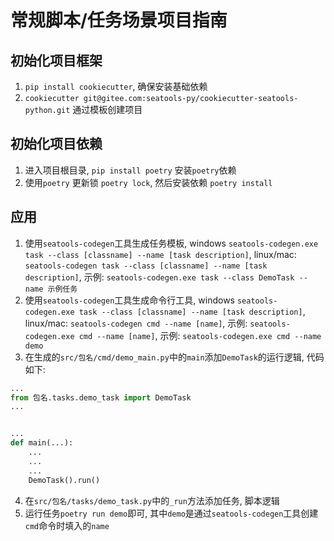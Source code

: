 # 常规脚本/任务场景项目指南

## 初始化项目框架
1. `pip install cookiecutter`, 确保安装基础依赖
2. `cookiecutter git@gitee.com:seatools-py/cookiecutter-seatools-python.git` 通过模板创建项目

## 初始化项目依赖
1. 进入项目根目录, `pip install poetry` 安装`poetry`依赖
2. 使用`poetry` 更新锁 `poetry lock`, 然后安装依赖 `poetry install`

## 应用
1. 使用`seatools-codegen`工具生成任务模板, windows `seatools-codegen.exe task --class [classname] --name [task description]`, linux/mac: `seatools-codegen task --class [classname] --name [task description]`, 示例: `seatools-codegen.exe task --class DemoTask --name 示例任务`
2. 使用`seatools-codegen`工具生成命令行工具, windows `seatools-codegen.exe task --class [classname] --name [task description]`, linux/mac: `seatools-codegen cmd --name [name]`, 示例: `seatools-codegen.exe cmd --name [name]`, 示例: `seatools-codegen.exe cmd --name demo`
3. 在生成的`src/包名/cmd/demo_main.py`中的`main`添加`DemoTask`的运行逻辑, 代码如下:
```python
...
from 包名.tasks.demo_task import DemoTask
...


...
def main(...):
    ...
    ...
    ...
    DemoTask().run()

```
4. 在`src/包名/tasks/demo_task.py`中的`_run`方法添加任务, 脚本逻辑
5. 运行任务`poetry run demo`即可, 其中`demo`是通过`seatools-codegen`工具创建`cmd`命令时填入的`name`

